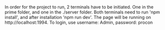 In order for the project to run, 2 terminals have to be initiated.
One in the prime folder, and one in the ./server folder.
Both terminals need to run 'npm install', and after
installation 'npm run dev'. The page will be running on http://localhost:1994.
To login, use
username: Admin,
password: procon
